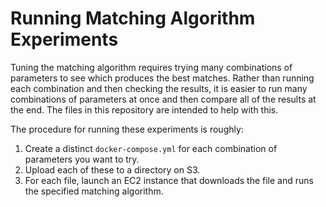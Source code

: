 # Running Matching Algorithm Experiments

Tuning the matching algorithm requires trying many combinations of parameters to see which produces the best matches. Rather than running each combination and then checking the results, it is easier to run many combinations of parameters at once and then compare all of the results at the end. The files in this repository are intended to help with this.

The procedure for running these experiments is roughly:

1. Create a distinct `docker-compose.yml` for each combination of parameters you want to try. 
2. Upload each of these to a directory on S3.
3. For each file, launch an EC2 instance that downloads the file and runs the specified matching algorithm.



